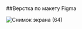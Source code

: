 #
##Верстка по макету Figma



![Снимок экрана (64)](https://user-images.githubusercontent.com/99863500/227982743-ea6dc075-332c-4390-bc4e-072f21a196eb.png)
